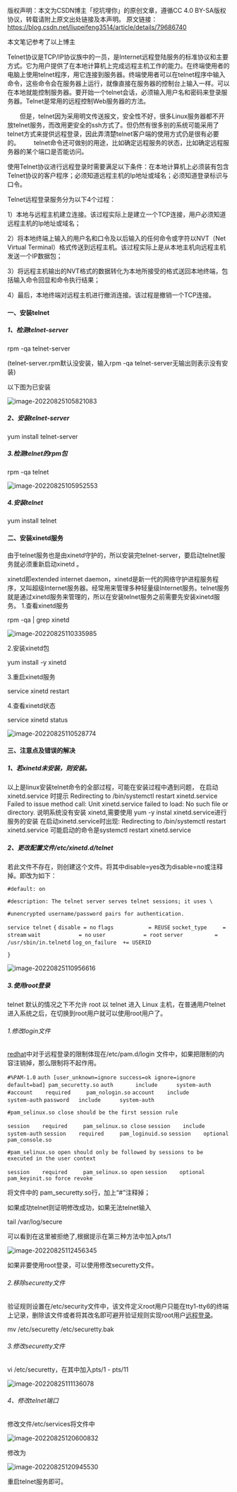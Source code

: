 版权声明：本文为CSDN博主「挖坑埋你」的原创文章，遵循CC 4.0 BY-SA版权协议，转载请附上原文出处链接及本声明。
原文链接：https://blog.csdn.net/liupeifeng3514/article/details/79686740

本文笔记参考了以上博主

Telnet协议是TCP/IP协议族中的一员，是Internet远程登陆服务的标准协议和主要方式。它为用户提供了在本地计算机上完成远程主机工作的能力。在终端使用者的电脑上使用telnet程序，用它连接到服务器。终端使用者可以在telnet程序中输入命令，这些命令会在服务器上运行，就像直接在服务器的控制台上输入一样。可以在本地就能控制服务器。要开始一个telnet会话，必须输入用户名和密码来登录服务器。Telnet是常用的远程控制Web服务器的方法。

　　但是，telnet因为采用明文传送报文，安全性不好，很多Linux服务器都不开放telnet服务，而改用更安全的ssh方式了。但仍然有很多别的系统可能采用了telnet方式来提供远程登录，因此弄清楚telnet客户端的使用方式仍是很有必要的。
　　telnet命令还可做别的用途，比如确定远程服务的状态，比如确定远程服务器的某个端口是否能访问。

使用Telnet协议进行远程登录时需要满足以下条件：在本地计算机上必须装有包含Telnet协议的客户程序；必须知道远程主机的Ip地址或域名；必须知道登录标识与口令。

Telnet远程登录服务分为以下4个过程：

1）本地与远程主机建立连接。该过程实际上是建立一个TCP连接，用户必须知道远程主机的Ip地址或域名；

2）将本地终端上输入的用户名和口令及以后输入的任何命令或字符以NVT（Net Virtual Terminal）格式传送到远程主机。该过程实际上是从本地主机向远程主机发送一个IP数据包；

3）将远程主机输出的NVT格式的数据转化为本地所接受的格式送回本地终端，包括输入命令回显和命令执行结果；

4）最后，本地终端对远程主机进行撤消连接。该过程是撤销一个TCP连接。

#### 一、安装telnet

##### 1、检测telnet-server

rpm -qa telnet-server

(telnet-server.rpm默认没安装，输入rpm -qa telnet-server无输出则表示没有安装)

以下图为已安装

![image-20220825105821083](C:\Users\XL\AppData\Roaming\Typora\typora-user-images\image-20220825105821083.png)

##### 2、安装telnet-server

yum install telnet-server

##### 3.检测telnet的rpm包

rpm -qa telnet

![image-20220825105952553](C:\Users\XL\AppData\Roaming\Typora\typora-user-images\image-20220825105952553.png)

##### 4.安装telnet

yum install telnet

#### 二、安装xinetd服务

由于telnet服务也是由xinetd守护的，所以安装完telnet-server，要启动telnet服务就必须重新启动xinetd 。

xinetd即extended internet daemon，xinetd是新一代的网络守护进程服务程序，又叫超级Internet服务器。经常用来管理多种轻量级Internet服务。telnet服务就是通过xinetd服务来管理的，所以在安装telnet服务之前需要先安装xinetd服务。
1.查看xinetd服务

rpm -qa | grep xinetd

![image-20220825110335985](C:\Users\XL\AppData\Roaming\Typora\typora-user-images\image-20220825110335985.png)

2.安装xinetd包

yum install -y xinetd

3.重启xinetd服务

service xinetd restart

4.查看xinetd状态

service xinetd status

![image-20220825110528774](C:\Users\XL\AppData\Roaming\Typora\typora-user-images\image-20220825110528774.png)

#### 三、注意点及错误的解决

##### 1、若xinetd未安装，则安装。

以上是linux安装telnet命令的全部过程，可能在安装过程中遇到问题，
在启动 xinetd.service 时提示
Redirecting to /bin/systemctl restart xinetd.service
Failed to issue method call: Unit xinetd.service failed to load: No such file or directory.
说明系统没有安装 xinetd,需要使用 yum -y instal xinetd.service进行服务的安装
在启动xinetd.service时出现:
Redirecting to /bin/systemctl restart xinetd.service
可能启动的命令是systemctl restart xinetd.service



##### 2、更改配置文件/etc/xinetd.d/telnet

若此文件不存在，则创建这个文件。将其中disable=yes改为disable=no或注释掉。即改为如下：

`#default: on`

`#description: The telnet server serves telnet sessions; it uses \`

`#unencrypted username/password pairs for authentication.`

`service telnet`
`{`
        `disable = no`
        `flags           = REUSE`
        `socket_type     = stream`
        `wait            = no`
        `user            = root`
        `server          = /usr/sbin/in.telnetd`
        `log_on_failure  += USERID`

`}`

![image-20220825110956616](C:\Users\XL\AppData\Roaming\Typora\typora-user-images\image-20220825110956616.png)

##### 3.使用root登录

telnet 默认的情况之下不允许 root 以 telnet 进入 Linux 主机，在普通用户telnet进入系统之后，在切换到root用户就可以使用root用户了。

###### 1.修改login文件

[redhat](https://so.csdn.net/so/search?q=redhat&spm=1001.2101.3001.7020)中对于远程登录的限制体现在/etc/pam.d/login 文件中，如果把限制的内容注销掉，那么限制将不起作用。

`#%PAM-1.0`
`auth [user_unknown=ignore success=ok ignore=ignore default=bad] pam_securetty.so`
`auth       include      system-auth`
`#account    required     pam_nologin.so`
`account    include      system-auth`
`password   include      system-auth`

`#pam_selinux.so close should be the first session rule`

`session    required     pam_selinux.so close`
`session    include      system-auth`
`session    required     pam_loginuid.so`
`session    optional     pam_console.so`

`#pam_selinux.so open should only be followed by sessions to be executed in the user context`

`session    required     pam_selinux.so open`
`session    optional     pam_keyinit.so force revoke`

将文件中的 pam_securetty.so行，加上“#”注释掉；

如果成功telnet则证明修改成功，如果无法telnet输入

tail /var/log/secure

可以看到在这里被拒绝了,根据提示在第三种方法中加入pts/1

![image-20220825112456345](C:\Users\XL\AppData\Roaming\Typora\typora-user-images\image-20220825112456345.png)

如果非要使用root登录，可以使用修改securetty文件。

###### 2.移除securetty文件

验证规则设置在/etc/security文件中，该文件定义root用户只能在tty1-tty6的终端上记录，删除该文件或者将其改名即可避开验证规则实现root用户[远程登录](https://so.csdn.net/so/search?q=远程登录&spm=1001.2101.3001.7020)。

mv /etc/securetty /etc/securetty.bak

###### 3.修改securetty文件

vi /etc/securetty，在其中加入pts/1 - pts/11

![image-20220825111136078](C:\Users\XL\AppData\Roaming\Typora\typora-user-images\image-20220825111136078.png)

###### 4、修改telnet端口

修改文件/etc/services将文件中

![image-20220825120600832](D:\笔记\note\telnet配置\image-20220825120600832.png)

修改为

![image-20220825120945530](D:\笔记\note\telnet配置\image-20220825120945530.png)

重启telnet服务即可。